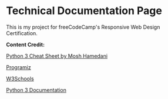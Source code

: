 # Technical Documentation Page

This is my project for freeCodeCamp's Responsive Web Design Certification.

**Content Credit:**

[Python 3 Cheat Sheet by Mosh Hamedani](https://programmingwithmosh.com/python/python-3-cheat-sheet/)

[Programiz](https://www.programiz.com/python-programming/)

[W3Schools](https://www.w3schools.com/)

[Python 3 Documentation](https://docs.python.org/3/)
